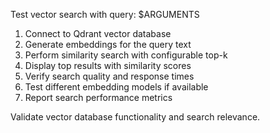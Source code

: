 Test vector search with query: $ARGUMENTS

1. Connect to Qdrant vector database
2. Generate embeddings for the query text
3. Perform similarity search with configurable top-k
4. Display top results with similarity scores
5. Verify search quality and response times
6. Test different embedding models if available
7. Report search performance metrics

Validate vector database functionality and search relevance.
